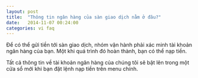 ```yaml
---
layout: post
title:  "Thông tin ngân hàng của sàn giao dịch nằm ở đâu?"
date:   2014-11-07 00:24:00
categories: vi faq
---
```


Để có thể gửi tiền tới sàn giao dịch, nhóm vận hành phải xác minh tài khoản ngân hàng của bạn. Một khi quá trình đó hoàn thành, bạn có thể nạp tiền.

Tất cả thông tin về tài khoản ngân hàng của chúng tôi sẽ bật lên trong một cửa sổ mới khi bạn đặt lệnh nạp tiền trên menu chính.